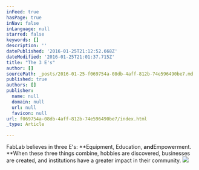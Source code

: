 ```yaml
---
inFeed: true
hasPage: true
inNav: false
inLanguage: null
starred: false
keywords: []
description: ''
datePublished: '2016-01-25T21:12:52.668Z'
dateModified: '2016-01-25T21:01:37.715Z'
title: "The 3 E's"
author: []
sourcePath: _posts/2016-01-25-f069754a-08db-4aff-812b-74e596490be7.md
published: true
authors: []
publisher:
  name: null
  domain: null
  url: null
  favicon: null
url: f069754a-08db-4aff-812b-74e596490be7/index.html
_type: Article

---
```

FabLab believes in three E's: **Equipment, Education, **and**Empowerment. **When these three things combine, hobbies are discovered, businesses are created, and institutions have a greater impact in their community.
![](https://the-grid-user-content.s3-us-west-2.amazonaws.com/cdd1faab-ad67-41b6-a5e4-46dd3c150e8e.jpg)
